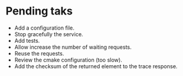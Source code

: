 # Pending taks
- Add a configuration file.
- Stop gracefully the service.
- Add tests.
- Allow increase the number of waiting requests.
- Reuse the requests.
- Review the cmake configuration (too slow).
- Add the checksum of the returned element to the trace response.
